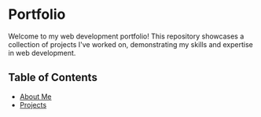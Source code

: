 # Portfolio

Welcome to my web development portfolio! This repository showcases a collection of projects I've worked on, demonstrating my skills and expertise in web development.

## Table of Contents

- [About Me](https://maino.vercel.app/#about-me)
- [Projects](https://maino.vercel.app/#projects)